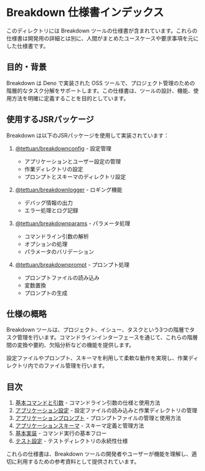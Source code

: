 # 
# Breakdown 仕様書インデックス

このディレクトリには Breakdown ツールの仕様書が含まれています。これらの仕様書は開発用の詳細とは別に、人間がまとめたユースケースや要求事項を元にした仕様書です。

## 目的・背景

Breakdown は Deno で実装された OSS ツールで、プロジェクト管理のための階層的なタスク分解をサポートします。この仕様書は、ツールの設計、機能、使用方法を明確に定義することを目的としています。

## 使用するJSRパッケージ

Breakdown は以下のJSRパッケージを使用して実装されています：

1. [@tettuan/breakdownconfig](https://jsr.io/@tettuan/breakdownconfig) - 設定管理
   - アプリケーションとユーザー設定の管理
   - 作業ディレクトリの設定
   - プロンプトとスキーマのディレクトリ設定

2. [@tettuan/breakdownlogger](https://jsr.io/@tettuan/breakdownlogger) - ロギング機能
   - デバッグ情報の出力
   - エラー処理とログ記録

3. [@tettuan/breakdownparams](https://jsr.io/@tettuan/breakdownparams) - パラメータ処理
   - コマンドライン引数の解析
   - オプションの処理
   - パラメータのバリデーション

4. [@tettuan/breakdownprompt](https://jsr.io/@tettuan/breakdownprompt) - プロンプト処理
   - プロンプトファイルの読み込み
   - 変数置換
   - プロンプトの生成

## 仕様の概略

Breakdown ツールは、プロジェクト、イシュー、タスクという3つの階層でタスク管理を行います。コマンドラインインターフェースを通じて、これらの階層間の変換や要約、欠陥分析などの機能を提供します。

設定ファイルやプロンプト、スキーマを利用して柔軟な動作を実現し、作業ディレクトリ内でのファイル管理を行います。

## 目次

1. [基本コマンドと引数](./options.ja.md) - コマンドライン引数の仕様と使用方法
2. [アプリケーション設定](./app_config.ja.md) - 設定ファイルの読み込みと作業ディレクトリの管理
3. [アプリケーションプロンプト](./app_prompt.ja.md) - プロンプトファイルの管理と使用方法
4. [アプリケーションスキーマ](./app_schema.ja.md) - スキーマ定義と管理方法
5. [基本実装](./breakdown.ja.md) - コマンド実行の基本フロー
6. [テスト設定](./test/config.md) - テストディレクトリの永続性仕様

これらの仕様書は、Breakdown ツールの開発者やユーザーが機能を理解し、適切に利用するための参考資料として提供されています。